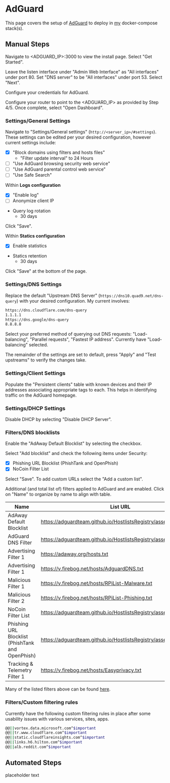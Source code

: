 # AdGuard

This page covers the setup of [AdGuard](https://github.com/AdguardTeam/AdGuardHome/wiki/Docker) to deploy in [my](https://github.com/adamzvolanek/DevRack/blob/main/docker-compose/core/adguard.yaml) docker-compose stack(s).

## Manual Steps

Navigate to <ADGUARD_IP>:3000 to view the install page. Select "Get Started".

Leave the listen interface under "Admin Web Interface" as "All interfaces" under port 80. Set "DNS server" to be "All interfaces" under port 53. Select "Next".

Configure your credentials for AdGuard.

Configure your router to point to the <ADGUARD_IP> as provided by Step 4/5. Once complete, select "Open Dashboard".

### Settings/General Settings

Navigate to "Settings/General settings" (`http://<server_ip>/#settings`). These settings can be edited per your desired configuration, however current settings include:

- [X] "Block domains using filters and hosts files"
  - "Filter update interval" to 24 Hours
- [ ] "Use AdGuard browsing security web service"
- [ ] "Use AdGuard parental control web service"
- [ ] "Use Safe Search"

Within **Logs configuration**

- [X] "Enable log"
- [ ] Anonymize client IP
- Query log rotation
  - 30 days

Click "Save".

Within **Statics configuration**

- [X] Enable statistics
- Statics retention
  - 30 days

Click "Save" at the bottom of the page.

### Settings/DNS Settings

Replace the default "Upstream DNS Server" (`https://dns10.quad9.net/dns-query`) with your desired configuration. My current involves:

```bash
https://dns.cloudflare.com/dns-query
1.1.1.1
https://dns.google/dns-query
8.8.8.8
```

Select your preferred method of querying out DNS requests: "Load-balancing", "Parallel requests", "Fastest IP address". Currently have "Load-balancing" selected.

The remainder of the settings are set to default, press "Apply" and "Test upstreams" to verify the changes take.

### Settings/Client Settings

Populate the "Persistent clients" table with known devices and their IP addresses associating appropriate tags to each. This helps in identifying traffic on the AdGuard homepage.

### Settings/DHCP Settings

Disable DHCP by selecting "Disable DHCP Server".

### Filters/DNS blocklists

Enable the "AdAway Default Blocklist" by selecting the checkbox.

Select "Add blocklist" and check the following items under Security:

- [X] Phishing URL Blocklist (PhishTank and OpenPhish)
- [X] NoCoin Filter List

Select "Save". To add custom URLs select the "Add a custom list".

Additional (and total list of) filters applied to AdGuard and are enabled. Click on "Name" to organize by name to align with table.

| Name | List URL |
| ----------- | ----------- |
| AdAway Default Blocklist  | https://adguardteam.github.io/HostlistsRegistry/assets/filter_2.txt |
| AdGuard DNS Filter | https://adguardteam.github.io/HostlistsRegistry/assets/filter_1.txt |
| Advertising Filter  1 | https://adaway.org/hosts.txt |
| Advertising Filter 1 | https://v.firebog.net/hosts/AdguardDNS.txt |
| Malicious Filter 1 | https://v.firebog.net/hosts/RPiList-Malware.txt |
| Malicious Filter 2 | https://v.firebog.net/hosts/RPiList-Phishing.txt |
| NoCoin Filter List | https://adguardteam.github.io/HostlistsRegistry/assets/filter_8.txt |
| Phishing URL Blocklist (PhishTank and OpenPhish) | https://adguardteam.github.io/HostlistsRegistry/assets/filter_30.txt |
| Tracking & Telemetry Filter 1 | https://v.firebog.net/hosts/Easyprivacy.txt |

Many of the listed filters above can be found [here](https://firebog.net/).

### Filters/Custom filtering rules

Currently have the following custom filtering rules in place after some usability issues with various services, sites, apps.

```bash
@@||vortex.data.microsoft.com^$important
@@||tr.www.cloudflare.com^$important
@@||static.cloudflareinsights.com^$important
@@||links.h6.hilton.com^$important
@@||alb.reddit.com^$important
```

## Automated Steps

placeholder text
